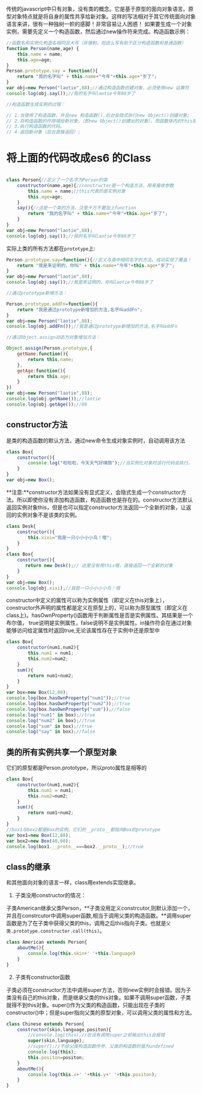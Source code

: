 
传统的javascript中只有对象，没有类的概念。它是基于原型的面向对象语言。原型对象特点就是将自身的属性共享给新对象。这样的写法相对于其它传统面向对象语言来讲，很有一种独树一帜的感脚！非常容易让人困惑！
如果要生成一个对象实例，需要先定义一个构造函数，然后通过new操作符来完成。构造函数示例：

```js
//函数名和实例化构造名相同且大写（非强制，但这么写有助于区分构造函数和普通函数）
function Person(name,age) {
    this.name = name;
    this.age=age;
}
Person.prototype.say = function(){
    return "我的名字叫" + this.name+"今年"+this.age+"岁了";
}
var obj=new Person("laotie",88);//通过构造函数创建对象，必须使用new 运算符
console.log(obj.say());//我的名字叫laotie今年88岁了

//构造函数生成实例的过程：

// 1.当使用了构造函数，并且new 构造函数(),后台会隐式执行new Object()创建对象;
// 2.将构造函数的作用域给新对象，（即new Object()创建出的对象），而函数体内的this就代表new Object()出来的对象。
// 3.执行构造函数的代码。
// 4.返回新对象（后台直接返回）;
```

# 将上面的代码改成es6 的Class

```js

class Person{//定义了一个名字为Person的类
    constructor(name,age){//constructor是一个构造方法，用来接收参数
        this.name = name;//this代表的是实例对象
        this.age=age;
    }
    say(){//这是一个类的方法，注意千万不要加上function
        return "我的名字叫" + this.name+"今年"+this.age+"岁了";
    }
}
var obj=new Person("laotie",88);
console.log(obj.say());//我的名字叫laotie今年88岁了

```

实际上类的所有方法都在`prototype`上:

```js
Person.prototype.say=function(){//定义与类中相同名字的方法。成功实现了覆盖！
    return "我是来证明的，你叫" + this.name+"今年"+this.age+"岁了";
}
var obj=new Person("laotie",88);
console.log(obj.say());//我是来证明的，你叫laotie今年88岁了

//通过prototype新增方法：

Person.prototype.addFn=function(){
    return "我是通过prototype新增加的方法,名字叫addFn";
}
var obj=new Person("laotie",88);
console.log(obj.addFn());//我是通过prototype新增加的方法,名字叫addFn

//通过Object.assign动态为对象增加方法：

Object.assign(Person.prototype,{
    getName:function(){
        return this.name;
    },
    getAge:function(){
        return this.age;
    }
})
var obj=new Person("laotie",88);
console.log(obj.getName());//laotie
console.log(obj.getAge());//88

```

## constructor方法
是类的构造函数的默认方法，通过new命令生成对象实例时，自动调用该方法

```js
class Box{
    constructor(){
        console.log("啦啦啦，今天天气好晴朗");//当实例化对象时该行代码会执行。
    }
}
var obj=new Box();
```

**注意:**constructor方法如果没有显式定义，会隐式生成一个constructor方法。所以即使你没有添加构造函数，构造函数也是存在的。constructor方法默认返回实例对象this，但是也可以指定constructor方法返回一个全新的对象，让返回的实例对象不是该类的实例。

```js
class Desk{
    constructor(){
        this.xixi="我是一只小小小小鸟！哦";
    }
}
class Box{
    constructor(){
       return new Desk();// 这里没有用this哦，直接返回一个全新的对象
    }
}
var obj=new Box();
console.log(obj.xixi);//我是一只小小小小鸟！哦
```

constructor中定义的属性可以称为实例属性（即定义在this对象上），constructor外声明的属性都是定义在原型上的，可以称为原型属性（即定义在class上)。hasOwnProperty()函数用于判断属性是否是实例属性。其结果是一个布尔值， true说明是实例属性，false说明不是实例属性。in操作符会在通过对象能够访问给定属性时返回true,无论该属性存在于实例中还是原型中

```js
class Box{
    constructor(num1,num2){
        this.num1 = num1;
        this.num2=num2;
    }
    sum(){
        return num1+num2;
    }
}
var box=new Box(12,88);
console.log(box.hasOwnProperty("num1"));//true
console.log(box.hasOwnProperty("num2"));//true
console.log(box.hasOwnProperty("sum"));//false
console.log("num1" in box);//true
console.log("num2" in box);//true
console.log("sum" in box);//true
console.log("say" in box);//false
```

## 类的所有实例共享一个原型对象
它们的原型都是Person.prototype，所以proto属性是相等的

```js
class Box{
    constructor(num1,num2){
        this.num1 = num1;
        this.num2=num2;
    }
    sum(){
        return num1+num2;
    }
}
//box1与box2都是Box的实例。它们的__proto__都指向Box的prototype
var box1=new Box(12,88);
var box2=new Box(40,60);
console.log(box1.__proto__===box2.__proto__);//true
```

## class的继承

和其他面向对象的语言一样，class用extends实现继承。

1. 子类没用constructor的情况：

子类American继承父类Person，**子类没用定义constrcutor,则默认添加一个，并且在constrcutor中调用super函数,相当于调用父类的构造函数。**调用super函数是为了在子类中获得父类的this，调用之后this指向子类。也就是`父类.prototype.constructor.call(this)`。

```js
class American extends Person{
    aboutMe(){
        console.log(this.skin+' '+this.language)
    }
}
```

2. 子类有constructor函数

子类必须在constructor方法中调用super方法，否则new实例时会报错。因为子类没有自己的this对象，而是继承父类的this对象。如果不调用super函数，子类就得不到this对象。super()作为父类的构造函数，只能出现在子类的constructor()中；但是super指向父类的原型对象，可以调用父类的属性和方法。

```js
class Chinese extends Person{
    constructor(skin,language,positon){
        //console.log(this);//在没有调用super之前输出this会报错
        super(skin,language);
        //super();//不给父类构造函数传参，父类的构造数的值为undefined
        console.log(this);
        this.positon=positon;
    }
    aboutMe(){
        console.log(this.x+' '+this.y+' '+this.positon);
    }
}
```

